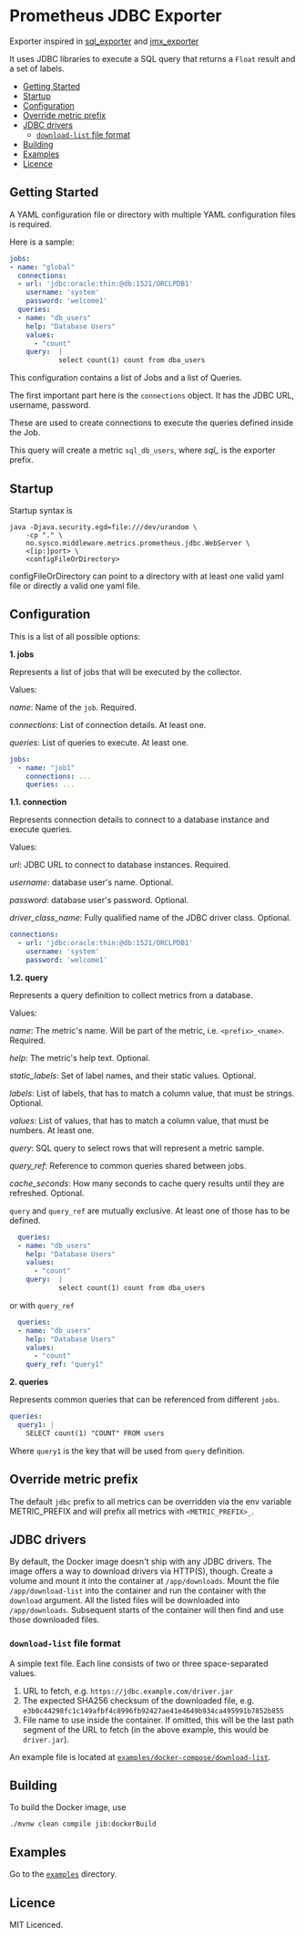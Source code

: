 # Prometheus JDBC Exporter

Exporter inspired in [sql_exporter](https://github.com/justwatchcom/sql_exporter) and [jmx_exporter](https://github.com/prometheus/jmx_exporter)

It uses JDBC libraries to execute a SQL query that returns a `Float` result and a set of labels.

<!-- TOC -->
- [Getting Started](#getting-started)
- [Startup](#startup)
- [Configuration](#configuration)
- [Override metric prefix](#override-metric-prefix)
- [JDBC drivers](#jdbc-drivers)
  - [`download-list` file format](#download-list-file-format)
- [Building](#building)
- [Examples](#examples)
- [Licence](#licence)
<!-- /TOC -->

## Getting Started

A YAML configuration file or directory with multiple YAML configuration files is required.

Here is a sample:

```yaml
jobs:
- name: "global"
  connections:
  - url: 'jdbc:oracle:thin:@db:1521/ORCLPDB1'
    username: 'system'
    password: 'welcome1'
  queries:
  - name: "db_users"
    help: "Database Users"
    values:
      - "count"
    query:  |
            select count(1) count from dba_users
```

This configuration contains a list of Jobs and a list of Queries.

The first important part here is the `connections` object. It has the JDBC URL, username, password.

These are used to create connections to execute the queries defined inside the Job.

This query will create a metric `sql_db_users`, where *sql_* is the exporter prefix.

## Startup

Startup syntax is
```
java -Djava.security.egd=file:///dev/urandom \
    -cp "." \
    no.sysco.middleware.metrics.prometheus.jdbc.WebServer \
    <[ip:]port> \
    <configFileOrDirectory>
```

configFileOrDirectory can point to a directory with at least one valid yaml file or directly a valid one yaml file.

## Configuration

This is a list of all possible options:

**1. jobs**

Represents a list of jobs that will be executed by the collector.

Values:

*name*: Name of the `job`. Required.

*connections*: List of connection details. At least one.

*queries*: List of queries to execute. At least one.

```yaml
jobs:
  - name: "job1"
    connections: ...
    queries: ...
```

**1.1. connection**

Represents connection details to connect to a database instance and
execute queries.

Values:

*url*: JDBC URL to connect to database instances. Required.

*username*: database user's name. Optional.

*password*: database user's password. Optional.

*driver_class_name*: Fully qualified name of the JDBC driver class. Optional.

```yaml
connections:
  - url: 'jdbc:oracle:thin:@db:1521/ORCLPDB1'
    username: 'system'
    password: 'welcome1'
```

**1.2. query**

Represents a query definition to collect metrics from a database.

Values:

*name*: The metric's name. Will be part of the metric, i.e. `<prefix>_<name>`. Required.

*help*: The metric's help text. Optional.

*static_labels*: Set of label names, and their static values. Optional.

*labels*: List of labels, that has to match a column value, that must be strings. Optional.

*values*: List of values, that has to match a column value, that must be numbers. At least one.

*query*: SQL query to select rows that will represent a metric sample.

*query_ref*: Reference to common queries shared between jobs.

*cache_seconds*: How many seconds to cache query results until they are refreshed. Optional.

`query` and `query_ref` are mutually exclusive. At least one of those has to be defined.

```yaml
  queries:
  - name: "db_users"
    help: "Database Users"
    values:
      - "count"
    query:  |
            select count(1) count from dba_users
```

or with `query_ref`

```yaml
  queries:
  - name: "db_users"
    help: "Database Users"
    values:
      - "count"
    query_ref: "query1"
```

**2. queries**

Represents common queries that can be referenced from different `jobs`.

```yaml
queries:
  query1: |
    SELECT count(1) "COUNT" FROM users
```

Where `query1` is the key that will be used from `query` definition.

## Override metric prefix

The default `jdbc` prefix to all metrics can be overridden via the env variable
METRIC_PREFIX and will prefix all metrics with `<METRIC_PREFIX>_`.

## JDBC drivers

By default, the Docker image doesn't ship with any JDBC drivers. The image
offers a way to download drivers via HTTP(S), though. Create a volume and mount
it into the container at `/app/downloads`. Mount the file `/app/download-list`
into the container and run the container with the `download` argument. All the
listed files will be downloaded into `/app/downloads`. Subsequent starts of the
container will then find and use those downloaded files.

### `download-list` file format

A simple text file. Each line consists of two or three space-separated values.

1. URL to fetch, e.g. `https://jdbc.example.com/driver.jar`
2. The expected SHA256 checksum of the downloaded file, e.g.
   `e3b0c44298fc1c149afbf4c8996fb92427ae41e4649b934ca495991b7852b855`
3. File name to use inside the container. If omitted, this will be the last path
   segment of the URL to fetch (in the above example, this would be
   `driver.jar`).

An example file is located at
[`examples/docker-compose/download-list`](examples/docker-compose/download-list).

## Building

To build the Docker image, use

    ./mvnw clean compile jib:dockerBuild

## Examples

Go to the [`examples`](examples) directory.

## Licence

MIT Licenced.
